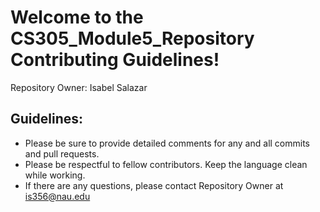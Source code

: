 # Welcome to the CS305_Module5_Repository Contributing Guidelines!
Repository Owner: Isabel Salazar

## Guidelines:
* Please be sure to provide detailed comments for any and all commits and pull requests. 
* Please be respectful to fellow contributors. Keep the language clean while working.
* If there are any questions, please contact Repository Owner at is356@nau.edu

